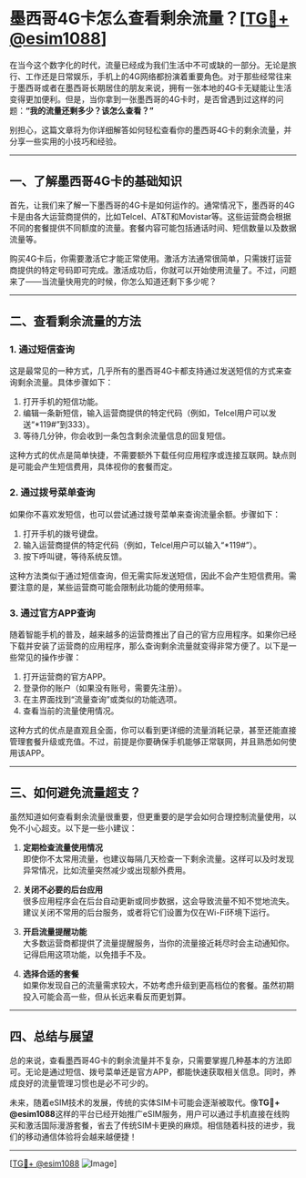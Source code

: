 # 墨西哥4G卡怎么查看剩余流量？[[TG💪+ @esim1088](https://t.me/s/esim1088)]

在当今这个数字化的时代，流量已经成为我们生活中不可或缺的一部分。无论是旅行、工作还是日常娱乐，手机上的4G网络都扮演着重要角色。对于那些经常往来于墨西哥或者在墨西哥长期居住的朋友来说，拥有一张本地的4G卡无疑能让生活变得更加便利。但是，当你拿到一张墨西哥的4G卡时，是否曾遇到过这样的问题：**“我的流量还剩多少？该怎么查看？”**  

别担心，这篇文章将为你详细解答如何轻松查看你的墨西哥4G卡的剩余流量，并分享一些实用的小技巧和经验。

---

## 一、了解墨西哥4G卡的基础知识

首先，让我们来了解一下墨西哥的4G卡是如何运作的。通常情况下，墨西哥的4G卡是由各大运营商提供的，比如Telcel、AT&T和Movistar等。这些运营商会根据不同的套餐提供不同额度的流量。套餐内容可能包括通话时间、短信数量以及数据流量等。

购买4G卡后，你需要激活它才能正常使用。激活方法通常很简单，只需拨打运营商提供的特定号码即可完成。激活成功后，你就可以开始使用流量了。不过，问题来了——当流量快用完的时候，你怎么知道还剩下多少呢？

---

## 二、查看剩余流量的方法

### 1. **通过短信查询**

这是最常见的一种方式，几乎所有的墨西哥4G卡都支持通过发送短信的方式来查询剩余流量。具体步骤如下：

1. 打开手机的短信功能。
2. 编辑一条新短信，输入运营商提供的特定代码（例如，Telcel用户可以发送“*119#”到333）。
3. 等待几分钟，你会收到一条包含剩余流量信息的回复短信。

这种方式的优点是简单快捷，不需要额外下载任何应用程序或连接互联网。缺点则是可能会产生短信费用，具体视你的套餐而定。

### 2. **通过拨号菜单查询**

如果你不喜欢发短信，也可以尝试通过拨号菜单来查询流量余额。步骤如下：

1. 打开手机的拨号键盘。
2. 输入运营商提供的特定代码（例如，Telcel用户可以输入“*119#”）。
3. 按下呼叫键，等待系统反馈。

这种方法类似于通过短信查询，但无需实际发送短信，因此不会产生短信费用。需要注意的是，某些运营商可能会限制此功能的使用频率。

### 3. **通过官方APP查询**

随着智能手机的普及，越来越多的运营商推出了自己的官方应用程序。如果你已经下载并安装了运营商的应用程序，那么查询剩余流量就变得非常方便了。以下是一些常见的操作步骤：

1. 打开运营商的官方APP。
2. 登录你的账户（如果没有账号，需要先注册）。
3. 在主界面找到“流量查询”或类似的功能选项。
4. 查看当前的流量使用情况。

这种方式的优点是直观且全面，你可以看到更详细的流量消耗记录，甚至还能直接管理套餐升级或充值。不过，前提是你要确保手机能够正常联网，并且熟悉如何使用该APP。

---

## 三、如何避免流量超支？

虽然知道如何查看剩余流量很重要，但更重要的是学会如何合理控制流量使用，以免不小心超支。以下是一些小建议：

1. **定期检查流量使用情况**  
   即使你不太常用流量，也建议每隔几天检查一下剩余流量。这样可以及时发现异常情况，比如流量突然减少或出现额外费用。

2. **关闭不必要的后台应用**  
   很多应用程序会在后台自动更新或同步数据，这会导致流量不知不觉地流失。建议关闭不常用的后台服务，或者将它们设置为仅在Wi-Fi环境下运行。

3. **开启流量提醒功能**  
   大多数运营商都提供了流量提醒服务，当你的流量接近耗尽时会主动通知你。记得启用这项功能，以免措手不及。

4. **选择合适的套餐**  
   如果你发现自己的流量需求较大，不妨考虑升级到更高档位的套餐。虽然初期投入可能会高一些，但从长远来看反而更划算。

---

## 四、总结与展望

总的来说，查看墨西哥4G卡的剩余流量并不复杂，只需要掌握几种基本的方法即可。无论是通过短信、拨号菜单还是官方APP，都能快速获取相关信息。同时，养成良好的流量管理习惯也是必不可少的。

未来，随着eSIM技术的发展，传统的实体SIM卡可能会逐渐被取代。像**TG💪+ @esim1088**这样的平台已经开始推广eSIM服务，用户可以通过手机直接在线购买和激活国际漫游套餐，省去了传统SIM卡更换的麻烦。相信随着科技的进步，我们的移动通信体验将会越来越便捷！

---

[[TG💪+ @esim1088](https://t.me/s/esim1088) ![Image](https://i.postimg.cc/4NQfJmqS/Snipaste-2025-05-13-00-14-12.png)]